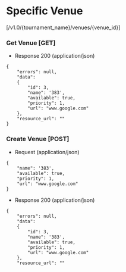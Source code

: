 # Specific Venue 

[/v1.0/{tournament_name}/venues/{venue_id}]

### Get Venue [GET]

+ Response 200 (application/json)
```
{
    "errors": null,
    "data":
    {
        "id": 3,
        "name": '383',
        "available": true,
        "priority": 1,
        "url": "www.google.com"
    },
    "resource_url": ""
}
```
### Create Venue [POST]

+ Request (application/json)
```
{
    "name": '383',
    "available": true,
    "priority": 1,
    "url": "www.google.com"
}
```
+ Response 200 (application/json)
```
{
    "errors": null,
    "data":
    {
        "id": 3,
        "name": '383',
        "available": true,
        "priority": 1,
        "url": "www.google.com"
    },
    "resource_url": ""
```